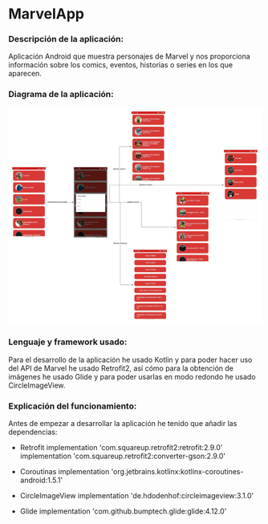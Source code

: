 # MarvelApp

### Descripción de la aplicación:
Aplicación Android que muestra personajes de Marvel y nos proporciona información sobre los comics, eventos, historias o series en los que aparecen.

### Diagrama de la aplicación:
![Diagrama.jpeg](https://github.com/MorenoCarlos98/MarvelApp/blob/master/Diagrama.jpeg)

### Lenguaje y framework usado:
Para el desarrollo de la aplicación he usado Kotlin y para poder hacer uso del API de Marvel he usado Retrofit2, así cómo para la obtención de imágenes he usado Glide y para poder usarlas en modo redondo he usado CircleImageView.

### Explicación del funcionamiento:
Antes de empezar a desarrollar la aplicación he tenido que añadir las dependencias:

* Retrofit
    implementation 'com.squareup.retrofit2:retrofit:2.9.0'
    implementation 'com.squareup.retrofit2:converter-gson:2.9.0'
    
* Coroutinas
    implementation 'org.jetbrains.kotlinx:kotlinx-coroutines-android:1.5.1'
    
* CircleImageView
    implementation 'de.hdodenhof:circleimageview:3.1.0'
    
* Glide
    implementation 'com.github.bumptech.glide:glide:4.12.0'

